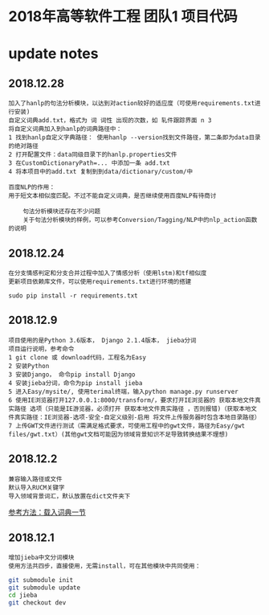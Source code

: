 2018年高等软件工程 团队1 项目代码
===============================

# update notes
## 2018.12.28
    加入了hanlp的句法分析模块，以达到对action较好的适应度（可使用requirements.txt进行安装)
    自定义词典add.txt，格式为 词 词性 出现的次数，如 轧件跟踪界面 n 3
    将自定义词典加入到hanlp的词典路径中：
    1 找到hanlp自定义字典路径： 使用hanlp --version找到文件路径，第二条即为data目录的绝对路径
    2 打开配置文件：data同级目录下的hanlp.properties文件
    3 在CustomDictionaryPath=... 中添加一条 add.txt
    4 将本项目中的add.txt 复制到到data/dictionary/custom/中
    
    百度NLP的作用：
    用于短文本相似度匹配。不过不能自定义词典，是否继续使用百度NLP有待商讨

```
    句法分析模块还存在不少问题
    关于句法分析模块的样例，可以参考Conversion/Tagging/NLP中的nlp_action函数的说明
```
## 2018.12.24

    在分支情感判定和分支合并过程中加入了情感分析（使用lstm)和tf相似度
    更新项目依赖库文件，可以使用requirements.txt进行环境的搭建
```
sudo pip install -r requirements.txt
```
    
    

## 2018.12.9
    项目使用的是Python 3.6版本， Django 2.1.4版本， jieba分词
    项目运行说明，参考命令
    1 git clone 或 download代码，工程名为Easy
    2 安装Python
    3 安装Django， 命令pip install Django
    4 安装jieba分词，命令为pip install jieba
    5 进入Easy/mysite/, 使用terimal终端，输入python manage.py runserver
    6 使用IE浏览器打开127.0.0.1:8000/transform/，要求打开IE浏览器的 获取本地文件真实路径 选项（只能是IE游览器，必须打开 获取本地文件真实路径 ，否则报错)（获取本地文件真实路径：IE浏览器-选项-安全-自定义级别-启用 将文件上传服务器时包含本地目录路径）
    7 上传GWT文件进行测试（需满足格式要求，可使用工程中的gwt文件，路径为Easy/gwt files/gwt.txt）(其他gwt文档可能因为领域背景知识不足导致转换结果不理想)

## 2018.12.2
    兼容输入路径或文件
    默认导入RUCM关键字
    导入领域背景词汇，默认放置在dict文件夹下
[参考方法：载入词典一节](https://github.com/Ming-Yang/jieba)
## 2018.12.1 
    增加jieba中文分词模块
    使用方法共四步，直接使用，无需install，可在其他模块中共同使用：
```Bash
git submodule init
git submodule update
cd jieba
git checkout dev
```
